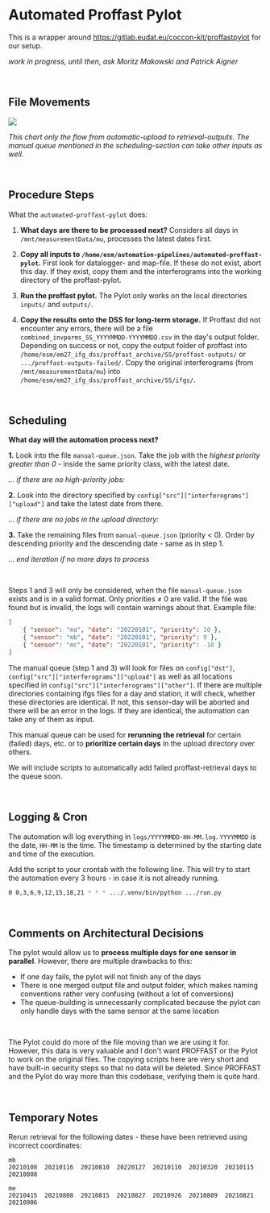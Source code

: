 # Automated Proffast Pylot

This is a wrapper around https://gitlab.eudat.eu/coccon-kit/proffastpylot for our setup.

_work in progress, until then, ask Moritz Makowski and Patrick Aigner_

<br/>

## File Movements

![](/docs/architecture.png)

_This chart only the flow from automatic-upload to retrieval-outputs. The manual queue mentioned in the scheduling-section can take other inputs as well._

<br/>

## Procedure Steps

What the `automated-proffast-pylot` does:

1. **What days are there to be processed next?** Considers all days in `/mnt/measurementData/mu`, processes the latest dates first.

2. **Copy all inputs to `/home/esm/automation-pipelines/automated-proffast-pylot`.** First look for datalogger- and map-file. If these do not exist, abort this day. If they exist, copy them and the interferograms into the working directory of the proffast-pylot.

3. **Run the proffast pylot.** The Pylot only works on the local directories `inputs/` and `outputs/`.

4. **Copy the results onto the DSS for long-term storage.** If Proffast did not encounter any errors, there will be a file `combined_invparms_SS_YYYYMMDD-YYYYMMDD.csv` in the day's output folder. Depending on success or not, copy the output folder of proffast into `/home/esm/em27_ifg_dss/proffast_archive/SS/proffast-outputs/` or `.../proffast-outputs-failed/`. Copy the original interferograms (from `/mnt/measurementData/mu`) into `/home/esm/em27_ifg_dss/proffast_archive/SS/ifgs/`.

<br/>

## Scheduling

**What day will the automation process next?**

**1.** Look into the file `manual-queue.json`. Take the job with the _highest priority greater than 0_ - inside the same priority class, with the latest date.

_... if there are no high-priority jobs:_

**2.** Look into the directory specified by `config["src"]["interferograms"]["upload"]` and take the latest date from there.

_... if there are no jobs in the upload directory:_

**3.** Take the remaining files from `manual-queue.json` (priority < 0). Order by descending priority and the descending date - same as in step 1.

_... end iteration if no more days to process_

<br/>

Steps 1 and 3 will only be considered, when the file `manual-queue.json` exists and is in a valid format. Only priorities ≠ 0 are valid. If the file was found but is invalid, the logs will contain warnings about that. Example file:

```json
[
    { "sensor": "ma", "date": "20220101", "priority": 10 },
    { "sensor": "mb", "date": "20220101", "priority": 9 },
    { "sensor": "mc", "date": "20220101", "priority": -10 }
]
```

The manual queue (step 1 and 3) will look for files on `config["dst"]`, `config["src"]["interferograms"]["upload"]` as well as all locations specified in `config["src"]["interferograms"]["other"]`. If there are multiple directories containing ifgs files for a day and station, it will check, whether these directories are identical. If not, this sensor-day will be aborted and there will be an error in the logs. If they are identical, the automation can take any of them as input.

This manual queue can be used for **rerunning the retrieval** for certain (failed) days, etc. or to **prioritize certain days** in the upload directory over others.

We will include scripts to automatically add failed proffast-retrieval days to the queue soon.

<br/>

## Logging & Cron

The automation will log everything in `logs/YYYYMMDD-HH-MM.log`. `YYYYMMDD` is the date, `HH-MM` is the time. The timestamp is determined by the starting date and time of the execution.

Add the script to your crontab with the following line. This will try to start the automation every 3 hours - in case it is not already running.

```bash
0 0,3,6,9,12,15,18,21 * * * .../.venv/bin/python .../run.py
```

<br/>

## Comments on Architectural Decisions

The pylot would allow us to **process multiple days for one sensor in parallel**. However, there are multiple drawbacks to this:

-   If one day fails, the pylot will not finish any of the days
-   There is one merged output file and output folder, which makes naming conventions rather very confusing (without a lot of conversions)
-   The queue-building is unnecessarily complicated because the pylot can only handle days with the same sensor at the same location

<br/>

The Pylot could do more of the file moving than we are using it for. However, this data is very valuable and I don't want PROFFAST or the Pylot to work on the original files. The copying scripts here are very short and have built-in security steps so that no data will be deleted. Since PROFFAST and the Pylot do way more than this codebase, verifying them is quite hard.

<br/>

## Temporary Notes

Rerun retrieval for the following dates - these have been retrieved using incorrect coordinates:

```
mb
20210108  20210116  20210810  20220127  20210110  20210320  20210115  20210808

me
20210415  20210808  20210815  20210827  20210926  20210809  20210821  20210906
```
